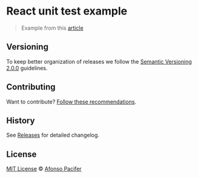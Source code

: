 # React unit test example

> Example from this [article](#)

## Versioning

To keep better organization of releases we follow the [Semantic Versioning 2.0.0](http://semver.org/) guidelines.

## Contributing
Want to contribute? [Follow these recommendations](https://github.com/afonsopacifer/react-unit-test-example/blob/master/CONTRIBUTING.md).

## History
See [Releases](https://github.com/afonsopacifer/react-unit-test-example/releases) for detailed changelog.

## License
[MIT License](https://github.com/afonsopacifer/react-unit-test-example/blob/master/LICENSE.md) © [Afonso Pacifer](http://afonsopacifer.com/)
